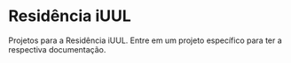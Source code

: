 # Residência iUUL

Projetos para a Residência iUUL. Entre em um projeto específico para ter a respectiva documentação.

